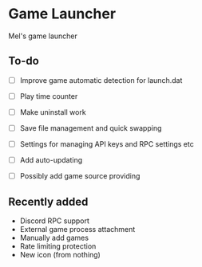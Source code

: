 # Game Launcher
 Mel's game launcher




## To-do
- [ ] Improve game automatic detection for launch.dat
- [ ] Play time counter
- [ ] Make uninstall work
- [ ] Save file management and quick swapping
- [ ] Settings for managing API keys and RPC settings etc
- [ ] Add auto-updating
- [ ] Possibly add game source providing



## Recently added

- Discord RPC support
- External game process attachment
- Manually add games
- Rate limiting protection
- New icon (from nothing)